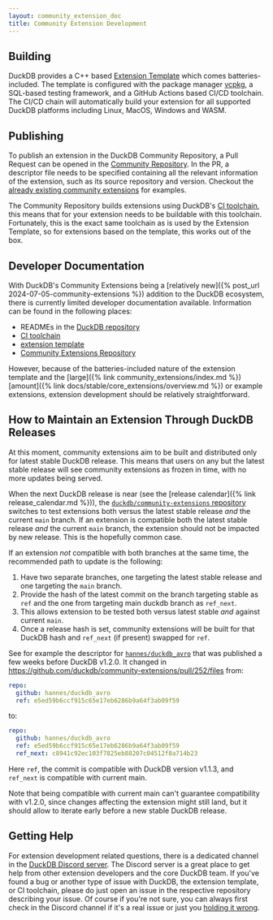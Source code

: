 ```yaml
---
layout: community_extension_doc
title: Community Extension Development
---
```


## Building

DuckDB provides a C++ based [Extension Template](https://github.com/duckdb/extension-template) which comes batteries-included.
The template is configured with the package manager [vcpkg](https://vcpkg.io/), a SQL-based testing framework, and a GitHub Actions based CI/CD toolchain.
The CI/CD chain will automatically build your extension for all supported DuckDB platforms including Linux, MacOS, Windows and WASM.

## Publishing

To publish an extension in the DuckDB Community Repository, a Pull Request can be opened in the [Community Repository](https://github.com/duckdb/community-extensions). In the PR,
a descriptor file needs to be specified containing all the relevant information of the extension, such as its source repository and version. Checkout the [already existing community extensions](https://github.com/duckdb/community-extensions/tree/main/extensions) for examples.

The Community Repository builds extensions using DuckDB's [CI toolchain](https://github.com/duckdb/extension-ci-tools), this means that
for your extension needs to be buildable with this toolchain. Fortunately, this is the exact same toolchain as is used by the Extension Template, so
for extensions based on the template, this works out of the box.

## Developer Documentation

With DuckDB's Community Extensions being a [relatively new]({% post_url 2024-07-05-community-extensions %}) addition to the DuckDB ecosystem, there is currently limited developer documentation available. Information can be found in the following places:

* READMEs in the [DuckDB repository](https://github.com/duckdb/duckdb)
* [CI toolchain](https://github.com/duckdb/extension-ci-tools)
* [extension template](https://github.com/duckdb/extension-template)
* [Community Extensions Repository](https://github.com/duckdb/community-extensions)

However, because of the batteries-included nature of the extension template and the [large]({% link community_extensions/index.md %}) [amount]({% link docs/stable/core_extensions/overview.md %}) or example extensions, extension development should be relatively straightforward.

## How to Maintain an Extension Through DuckDB Releases

At this moment, community extensions aim to be built and distributed only for latest stable DuckDB release.
This means that users on any but the latest stable release will see community extensions as frozen in time, with no more updates being served.

When the next DuckDB release is near (see the [release calendar]({% link release_calendar.md %})), the [`duckdb/community-extensions` repository](https://github.com/duckdb/community-extensions/) switches to test extensions both versus the latest stable release *and* the current `main` branch.
If an extension is compatible both the latest stable release *and* the current `main` branch, the extension should not be impacted by new release.
This is the hopefully common case.

If an extension *not* compatible with both branches at the same time, the recommended path to update is the following:

1. Have two separate branches, one targeting the latest stable release and one targeting the `main` branch.
2. Provide the hash of the latest commit on the branch targeting stable as `ref` and the one from targeting main duckdb branch as `ref_next`.
3. This allows extension to be tested both versus latest stable *and* against current `main`.
4. Once a release hash is set, community extensions will be built for that DuckDB hash and `ref_next` (if present) swapped for `ref`.

See for example the descriptor for [`hannes/duckdb_avro`](https://github.com/hannes/duckdb_avro) that was published a few weeks before DuckDB v1.2.0.
It changed in <https://github.com/duckdb/community-extensions/pull/252/files> from:

```yaml
repo:
  github: hannes/duckdb_avro
  ref: e5ed59b6ccf915c65e17eb6286b9a64f3ab09f59
```

to:

```yaml
repo:
  github: hannes/duckdb_avro
  ref: e5ed59b6ccf915c65e17eb6286b9a64f3ab09f59
  ref_next: c8941c92ec103f7825eb88207c04512f8a714b23
```

Here `ref`, the commit is compatible with DuckDB version v1.1.3, and `ref_next` is compatible with current main.

Note that being compatible with current main can't guarantee compatibility with v1.2.0, since changes affecting the extension might still land, but it should allow to iterate early before a new stable DuckDB release.

## Getting Help

For extension development related questions, there is a dedicated channel in the [DuckDB Discord server](https://discord.com/invite/tcvwpjfnZx). The Discord server is
a great place to get help from other extension developers and the core DuckDB team. If you've found a bug or another type of issue with DuckDB, the extension template, or CI toolchain, please do just open an issue in the respective repository describing your issue.
Of course if you're not sure, you can always first check in the Discord channel if it's a real issue or just you [holding it wrong](https://www.wired.com/2010/06/iphone-4-holding-it-wrong/).
